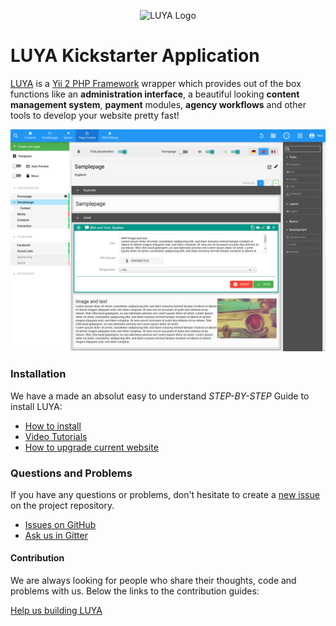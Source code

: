 <p align="center">
  <img src="https://luya.io/img/luya_logo_flat_icon.png" alt="LUYA Logo"/>
</p>

# LUYA Kickstarter Application

[LUYA](https://gitter.im/luyadev/luya) is a [Yii 2 PHP Framework](https://github.com/yiisoft/yii2) wrapper which provides out of the box functions like an **administration interface**, a beautiful looking **content management system**, **payment** modules, **agency workflows** and other tools to develop your website pretty fast!

![Luya Admin](https://raw.githubusercontent.com/luyadev/luya/master/docs/guide/img/luya-beta8.png)

### Installation

We have a made an absolut easy to understand *STEP-BY-STEP* Guide to install LUYA:

+ [How to install](https://luya.io)
+ [Video Tutorials](https://luya.io/videos)
+ [How to upgrade current website](https://luya.io/guide/install-upgrade)

### Questions and Problems

If you have any questions or problems, don't hesitate to create a [new issue](https://github.com/luyadev/luya/issues/new) on the project repository.

+ [Issues on GitHub](https://github.com/luyadev/luya/issues)
+ [Ask us in Gitter](https://gitter.im/luyadev/luya)

#### Contribution

We are always looking for people who share their thoughts, code and problems with us. Below the links to the contribution guides:

[Help us building LUYA](https://luya.io/guide/luya-collaboration)